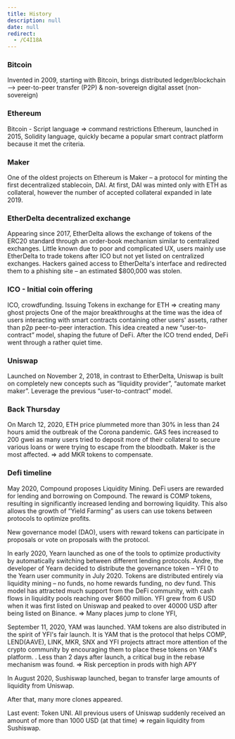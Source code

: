 ```yaml
---
title: History
description: null
date: null
redirect:
  - /C4I18A
---
```


### Bitcoin

Invented in 2009, starting with Bitcoin, brings distributed ledger/blockchain --> peer-to-peer transfer (P2P) & non-sovereign digital asset (non-sovereign)

### Ethereum

Bitcoin - Script language => command restrictions Ethereum, launched in 2015, Solidity language, quickly became a popular smart contract platform because it met the criteria.

### Maker

One of the oldest projects on Ethereum is Maker – a protocol for minting the first decentralized stablecoin, DAI. At first, DAI was minted only with ETH as collateral, however the number of accepted collateral expanded in late 2019.

### EtherDelta decentralized exchange

Appearing since 2017, EtherDelta allows the exchange of tokens of the ERC20 standard through an order-book mechanism similar to centralized exchanges. Little known due to poor and complicated UX, users mainly use EtherDelta to trade tokens after ICO but not yet listed on centralized exchanges. Hackers gained access to EtherDelta's interface and redirected them to a phishing site – an estimated $800,000 was stolen.

### ICO - Initial coin offering

ICO, crowdfunding. Issuing Tokens in exchange for ETH => creating many ghost projects One of the major breakthroughs at the time was the idea of ​​users interacting with smart contracts containing other users' assets, rather than p2p peer-to-peer interaction. This idea created a new “user-to-contract” model, shaping the future of DeFi. After the ICO trend ended, DeFi went through a rather quiet time.

### Uniswap

Launched on November 2, 2018, in contrast to EtherDelta, Uniswap is built on completely new concepts such as “liquidity provider”, “automate market maker”. Leverage the previous “user-to-contract” model.

### Back Thursday

On March 12, 2020, ETH price plummeted more than 30% in less than 24 hours amid the outbreak of the Corona pandemic. GAS fees increased to 200 gwei as many users tried to deposit more of their collateral to secure various loans or were trying to escape from the bloodbath. Maker is the most affected. => add MKR tokens to compensate.

### Defi timeline

May 2020, Compound proposes Liquidity Mining. DeFi users are rewarded for lending and borrowing on Compound. The reward is COMP tokens, resulting in significantly increased lending and borrowing liquidity. This also allows the growth of “Yield Farming” as users can use tokens between protocols to optimize profits.

New governance model (DAO), users with reward tokens can participate in proposals or vote on proposals with the protocol.

In early 2020, Yearn launched as one of the tools to optimize productivity by automatically switching between different lending protocols. Andre, the developer of Yearn decided to distribute the governance token – YFI 0 to the Yearn user community in July 2020. Tokens are distributed entirely via liquidity mining – no funds, no home rewards funding, no dev fund. This model has attracted much support from the DeFi community, with cash flows in liquidity pools reaching over $600 million. YFI grew from 6 USD when it was first listed on Uniswap and peaked to over 40000 USD after being listed on Binance. => Many places jump to clone YFI,

September 11, 2020, YAM was launched. YAM tokens are also distributed in the spirit of YFI's fair launch. It is YAM that is the protocol that helps COMP, LEND(AAVE), LINK, MKR, SNX and YFI projects attract more attention of the crypto community by encouraging them to place these tokens on YAM's platform. . Less than 2 days after launch, a critical bug in the rebase mechanism was found. => Risk perception in prods with high APY

In August 2020, Sushiswap launched, began to transfer large amounts of liquidity from Uniswap.

After that, many more clones appeared.

Last event: Token UNI. All previous users of Uniswap suddenly received an amount of more than 1000 USD (at that time) => regain liquidity from Sushiswap.
